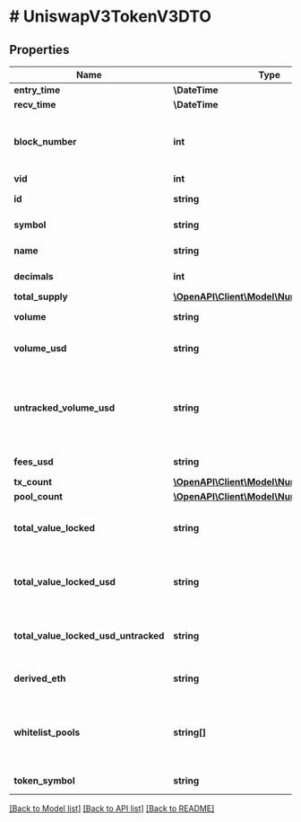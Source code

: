 # # UniswapV3TokenV3DTO

## Properties

Name | Type | Description | Notes
------------ | ------------- | ------------- | -------------
**entry_time** | **\DateTime** |  | [optional]
**recv_time** | **\DateTime** |  | [optional]
**block_number** | **int** | Number of block in which entity was recorded. | [optional]
**vid** | **int** |  | [optional]
**id** | **string** | Token address. | [optional]
**symbol** | **string** | Token symbol. | [optional]
**name** | **string** | Token name. | [optional]
**decimals** | **int** | Token decimals. | [optional]
**total_supply** | [**\OpenAPI\Client\Model\NumericsBigInteger**](NumericsBigInteger.md) |  | [optional]
**volume** | **string** | Volume in token units. | [optional]
**volume_usd** | **string** | Volume in derived USD. | [optional]
**untracked_volume_usd** | **string** | Volume in USD even on pools with less reliable USD values. | [optional]
**fees_usd** | **string** | Fees in USD. | [optional]
**tx_count** | [**\OpenAPI\Client\Model\NumericsBigInteger**](NumericsBigInteger.md) |  | [optional]
**pool_count** | [**\OpenAPI\Client\Model\NumericsBigInteger**](NumericsBigInteger.md) |  | [optional]
**total_value_locked** | **string** | Liquidity across all pools in token units. | [optional]
**total_value_locked_usd** | **string** | Liquidity across all pools in derived USD. | [optional]
**total_value_locked_usd_untracked** | **string** | TVL derived in USD untracked. | [optional]
**derived_eth** | **string** | Derived price in ETH. | [optional]
**whitelist_pools** | **string[]** | Pools token is in that are white listed for USD pricing. | [optional]
**token_symbol** | **string** |  | [optional] [readonly]

[[Back to Model list]](../../README.md#models) [[Back to API list]](../../README.md#endpoints) [[Back to README]](../../README.md)
